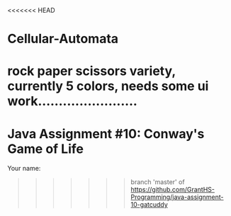 <<<<<<< HEAD
# Cellular-Automata
rock paper scissors variety, currently 5 colors, needs some ui work........................
=======
# Java Assignment #10: Conway's Game of Life

Your name: 
>>>>>>> branch 'master' of https://github.com/GrantHS-Programming/java-assignment-10-gatcuddy
